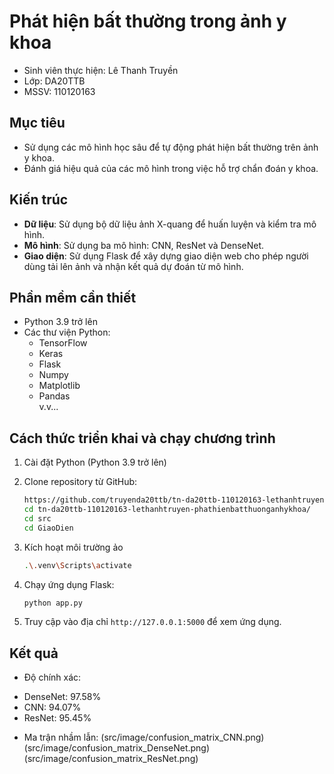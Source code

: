 # Phát hiện bất thường trong ảnh y khoa
- Sinh viên thực hiện: Lê Thanh Truyền
- Lớp: DA20TTB
- MSSV: 110120163

## Mục tiêu
- Sử dụng các mô hình học sâu để tự động phát hiện bất thường trên ảnh y khoa.
- Đánh giá hiệu quả của các mô hình trong việc hỗ trợ chẩn đoán y khoa.

## Kiến trúc
- **Dữ liệu**: Sử dụng bộ dữ liệu ảnh X-quang để huấn luyện và kiểm tra mô hình.
- **Mô hình**: Sử dụng ba mô hình: CNN, ResNet và DenseNet.
- **Giao diện**: Sử dụng Flask để xây dựng giao diện web cho phép người dùng tải lên ảnh và nhận kết quả dự đoán từ mô hình.

## Phần mềm cần thiết
- Python 3.9 trở lên
- Các thư viện Python: 
  - TensorFlow
  - Keras
  - Flask
  - Numpy
  - Matplotlib
  - Pandas  
  v.v...

## Cách thức triển khai và chạy chương trình

1. Cài đặt Python (Python 3.9 trở lên)

2. Clone repository từ GitHub:
    ```bash
    https://github.com/truyenda20ttb/tn-da20ttb-110120163-lethanhtruyen-phathienbatthuonganhykhoa.git
    cd tn-da20ttb-110120163-lethanhtruyen-phathienbatthuonganhykhoa/
    cd src
    cd GiaoDien  
    ```
3. Kích hoạt môi trường ảo
    ```bash
    .\.venv\Scripts\activate
    ```

4. Chạy ứng dụng Flask:
    ```bash
    python app.py
    ```

4. Truy cập vào địa chỉ `http://127.0.0.1:5000` để xem ứng dụng.

## Kết quả
- Độ chính xác:
+ DenseNet: 97.58%
+ CNN: 94.07%
+ ResNet: 95.45%
- Ma trận nhầm lẫn:
(src/image/confusion_matrix_CNN.png)
(src/image/confusion_matrix_DenseNet.png)
(src/image/confusion_matrix_ResNet.png)
